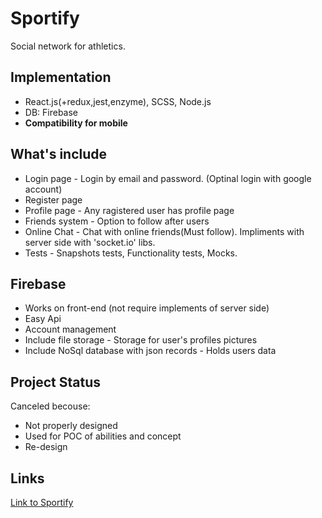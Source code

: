 # Sportify
  Social network for athletics.
## Implementation
  - React.js(+redux,jest,enzyme), SCSS, Node.js
  - DB: Firebase
  - <b>Compatibility for mobile</b>
## What's include
  - Login page - Login by email and password. (Optinal login with google account)
  - Register page
  - Profile page - Any ragistered user has profile page
  - Friends system - Option to follow after users
  - Online Chat - Chat with online friends(Must follow). Impliments with server side with 'socket.io' libs.
  - Tests - Snapshots tests, Functionality tests, Mocks.
## Firebase
  - Works on front-end (not require implements of server side)
  - Easy Api
  - Account management
  - Include file storage - Storage for user's profiles pictures
  - Include NoSql database with json records - Holds users data
## Project Status
  Canceled becouse:
  - Not properly designed
  - Used for POC of abilities and concept
  - Re-design
## Links
  <a href="https://goo.gl/KTT7HZ">Link to Sportify</a>

